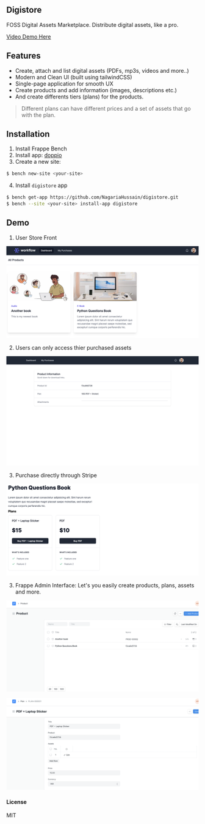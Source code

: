 ## Digistore

FOSS Digital Assets Marketplace. Distribute digital assets, like a pro.

[Video Demo Here](https://frappecloud.com/files/Screen%20Recording%202021-11-14%20at%209.30.31%20PM.mov)

## Features

- Create, attach and list digital assets (PDFs, mp3s, videos and more..)
- Modern and Clean UI (built using tailwindCSS)
- Single-page application for smooth UX
- Create products and add information (images, descriptions etc.)
- And create differents tiers (plans) for the products.

> Different plans can have different prices and a set of assets that go with the plan.

## Installation

1. Install Frappe Bench
2. Install app: [doppio](https://github.com/NagariaHussain/doppio)
3. Create a new site:

```bash
$ bench new-site <your-site>
```

4. Install `digistore` app

```bash
$ bench get-app https://github.com/NagariaHussain/digistore.git
$ bench --site <your-site> install-app digistore
```

## Demo

1. User Store Front

![](./Images/homepage.png)

2. Users can only access thier purchased assets

![](./Images/assets.png)

3. Purchase directly through Stripe

![](./Images/productpage.png)

3. Frappe Admin Interface: Let's you easily create products, plans, assets and more.

![](./Images/adminui.png)

![](./Images/newplan.png)

#### License

MIT
